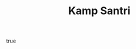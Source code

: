 ---
title: Kamp Santri
list_category: Kamp Santri
body:
  - type: markdown
    content: PI.E menyediakan Kamp Santri secara offline pada saat liburan sekolah /
      pesantren, dengan materi ilmu eksakta yang seutuh dan sekokoh mungkin.
---